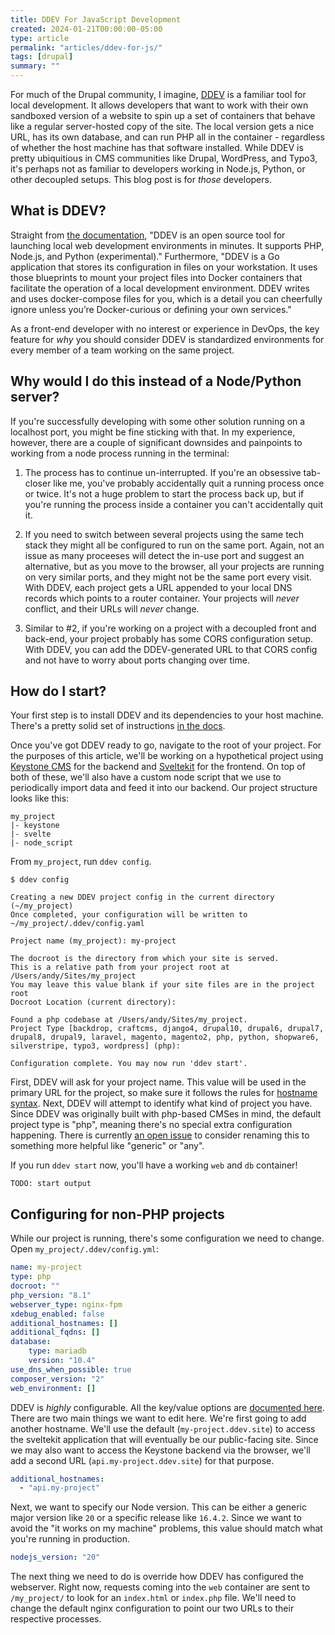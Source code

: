 ```yaml
---
title: DDEV For JavaScript Development
created: 2024-01-21T00:00:00-05:00
type: article
permalink: "articles/ddev-for-js/"
tags: [drupal]
summary: ""
---
```


For much of the Drupal community, I imagine, [DDEV](https://ddev.com/) is a familiar tool for local development. It allows developers that want to work with their own sandboxed version of a website to spin up a set of containers that behave like a regular server-hosted copy of the site. The local version gets a nice URL, has its own database, and can run PHP all in the container - regardless of whether the host machine has that software installed. While DDEV is pretty ubiquitious in CMS communities like Drupal, WordPress, and Typo3, it's perhaps not as familiar to developers working in Node.js, Python, or other decoupled setups. This blog post is for _those_ developers.

## What is DDEV?

Straight from [the documentation](https://ddev.readthedocs.io/en/stable/), "DDEV is an open source tool for launching local web development environments in minutes. It supports PHP, Node.js, and Python (experimental)." Furthermore, "DDEV is a Go application that stores its configuration in files on your workstation. It uses those blueprints to mount your project files into Docker containers that facilitate the operation of a local development environment. DDEV writes and uses docker-compose files for you, which is a detail you can cheerfully ignore unless you’re Docker-curious or defining your own services."

As a front-end developer with no interest or experience in DevOps, the key feature for _why_ you should consider DDEV is standardized environments for every member of a team working on the same project.

## Why would I do this instead of a Node/Python server?

If you're successfully developing with some other solution running on a localhost port, you might be fine sticking with that. In my experience, however, there are a couple of significant downsides and painpoints to working from a node process running in the terminal:

1. The process has to continue un-interrupted. If you're an obsessive tab-closer like me, you've probably accidentally quit a running process once or twice. It's not a huge problem to start the process back up, but if you're running the process inside a container you can't accidentally quit it.

2. If you need to switch between several projects using the same tech stack they might all be configured to run on the same port. Again, not an issue as many proceeses will detect the in-use port and suggest an alternative, but as you move to the browser, all your projects are running on very similar ports, and they might not be the same port every visit. With DDEV, each project gets a URL appended to your local DNS records which points to a router container. Your projects will _never_ conflict, and their URLs will _never_ change.

3. Similar to #2, if you're working on a project with a decoupled front and back-end, your project probably has some CORS configuration setup. With DDEV, you can add the DDEV-generated URL to that CORS config and not have to worry about ports changing over time.

## How do I start?

Your first step is to install DDEV and its dependencies to your host machine. There's a pretty solid set of instructions [in the docs](https://ddev.readthedocs.io/en/stable/users/install/ddev-installation/).

Once you've got DDEV ready to go, navigate to the root of your project. For the purposes of this article, we'll be working on a hypothetical project using [Keystone CMS](https://keystonejs.com/) for the backend and [Sveltekit](https://kit.svelte.dev/) for the frontend. On top of both of these, we'll also have a custom node script that we use to periodically import data and feed it into our backend. Our project structure looks like this:

```
my_project
|- keystone
|- svelte
|- node_script
```

From `my_project`, run `ddev config`.

```
$ ddev config

Creating a new DDEV project config in the current directory (~/my_project)
Once completed, your configuration will be written to ~/my_project/.ddev/config.yaml

Project name (my_project): my-project

The docroot is the directory from which your site is served.
This is a relative path from your project root at /Users/andy/Sites/my_project
You may leave this value blank if your site files are in the project root
Docroot Location (current directory):

Found a php codebase at /Users/andy/Sites/my_project.
Project Type [backdrop, craftcms, django4, drupal10, drupal6, drupal7, drupal8, drupal9, laravel, magento, magento2, php, python, shopware6, silverstripe, typo3, wordpress] (php):

Configuration complete. You may now run 'ddev start'.
```

First, DDEV will ask for your project name. This value will be used in the primary URL for the project, so make sure it follows the rules for [hostname syntax](https://en.wikipedia.org/wiki/Hostname#Syntax). Next, DDEV will attempt to identify what kind of project you have. Since DDEV was originally built with php-based CMSes in mind, the default project type is "php", meaning there's no special extra configuration happening. There is currently [an open issue](https://github.com/ddev/ddev/issues/5722) to consider renaming this to something more helpful like "generic" or "any".

If you run `ddev start` now, you'll have a working `web` and `db` container!

```
TODO: start output
```

## Configuring for non-PHP projects

While our project is running, there's some configuration we need to change. Open `my_project/.ddev/config.yml`:

```yml
name: my-project
type: php
docroot: ""
php_version: "8.1"
webserver_type: nginx-fpm
xdebug_enabled: false
additional_hostnames: []
additional_fqdns: []
database:
    type: mariadb
    version: "10.4"
use_dns_when_possible: true
composer_version: "2"
web_environment: []
```

DDEV is _highly_ configurable. All the key/value options are [documented here](https://ddev.readthedocs.io/en/latest/users/configuration/config). There are two main things we want to edit here. We're first going to add another hostname. We'll use the default (`my-project.ddev.site`) to access the sveltekit application that will eventually be our public-facing site. Since we may also want to access the Keystone backend via the browser, we'll add a second URL (`api.my-project.ddev.site`) for that purpose.

```yml
additional_hostnames:
  - "api.my-project"
```

Next, we want to specify our Node version. This can be either a generic major version like `20` or a specific release like `16.4.2`. Since we want to avoid the "it works on my machine" problems, this value should match what you're running in production.

```yml
nodejs_version: "20"
```

The next thing we need to do is override how DDEV has configured the webserver. Right now, requests coming into the `web` container are sent to `/my_project/` to look for an `index.html` or `index.php` file. We'll need to change the default nginx configuration to point our two URLs to their respective processes.
